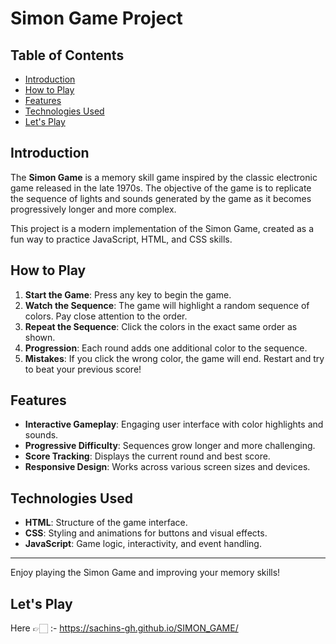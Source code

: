 # Simon Game Project

## Table of Contents

- [Introduction](#introduction)
- [How to Play](#how-to-play)
- [Features](#features)
- [Technologies Used](#technologies-used)
- [Let's Play](#let's-play)

## Introduction

The **Simon Game** is a memory skill game inspired by the classic electronic game released in the late 1970s. The objective of the game is to replicate the sequence of lights and sounds generated by the game as it becomes progressively longer and more complex.

This project is a modern implementation of the Simon Game, created as a fun way to practice JavaScript, HTML, and CSS skills.

## How to Play

1. **Start the Game**: Press any key to begin the game.
2. **Watch the Sequence**: The game will highlight a random sequence of colors. Pay close attention to the order.
3. **Repeat the Sequence**: Click the colors in the exact same order as shown.
4. **Progression**: Each round adds one additional color to the sequence.
5. **Mistakes**: If you click the wrong color, the game will end. Restart and try to beat your previous score!

## Features

- **Interactive Gameplay**: Engaging user interface with color highlights and sounds.
- **Progressive Difficulty**: Sequences grow longer and more challenging.
- **Score Tracking**: Displays the current round and best score.
- **Responsive Design**: Works across various screen sizes and devices.

## Technologies Used

- **HTML**: Structure of the game interface.
- **CSS**: Styling and animations for buttons and visual effects.
- **JavaScript**: Game logic, interactivity, and event handling.

---

Enjoy playing the Simon Game and improving your memory skills!

## Let's Play
Here 👉🏻 :-  https://sachins-gh.github.io/SIMON_GAME/
